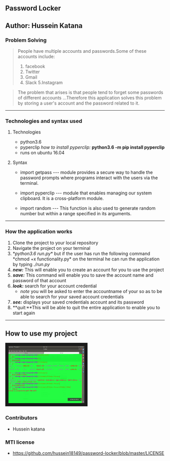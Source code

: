 ## Password Locker

## __Author: Hussein Katana__

### __Problem Solving__
> People have multiple accounts and passwords.Some of these accounts include:
> 1. facebook
> 2. Twitter
> 3. Gmail
> 4. Slack
> 5.Instagram

> The problem that arises is that people tend to forget some passwords of different accounts
> ...Therefore this application solves this problem by storing a user's account and the password related to it.

***
### __Technologies and syntax used__
1. Technologies
    * python3.6
    * pyperclip *how to install pyperclip:* __python3.6 -m pip install pyperclip__
    * runs on  ubuntu 16.04

2. Syntax
    * import getpass --- module provides a secure way to handle the password prompts where programs interact with the users via the terminal.

    * import pyperclip --- module that enables managing our system clipboard. It is a cross-platform module.

    * import random --- This function is also used to generate random number but within a range specified in its arguments.

***

### __How the application works__
1. Clone the project to your local repository
2. Navigate the project on your terminal
3. \*_python3.6 run.py_\* but if the user has run the following command \*chmod +x functionality.py\* on the terminal he can run the application by typing *./run.py*
4. **_new:_** This will enable you to create an account for you to use the project
4. **_save:_** This command will enable you to save the account name and password of that account
5. **_look:_** search for your account credential
      * *note* you will be asked to enter the accountname of your so as to be able to search for your saved account credentials
6. **_see:_** displays your saved credentials account and its password
7. **_quit:_**This will be able to quit the entire application to enable you to start again

***

## How to use my project
<a href="https://youtu.be/lis7yOyXRkI" target="_blank"><img src="./IMAGES/Screenshot from 2019-06-17 13-52-52.png"
alt="IMAGE ALT TEXT HERE" width="240" height="180" border="10" /></a>



### __Contributors__
 + Hussein katana

 ### __MTI license__
 + https://github.com/hussein18149/password-locker/blob/master/LICENSE
